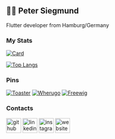 ## 👨‍💻 Peter Siegmund
Flutter developer from Hamburg/Germany

### My Stats
[![Card](https://github-readme-stats.vercel.app/api?username=mars3142&show_icons=true&theme=dracula)](https://github.com/mars3142/)

[![Top Langs](https://github-readme-stats.vercel.app/api/top-langs/?username=mars3142)](https://github.com/mars3142/)

### Pins
[![Toaster](https://github-readme-stats.vercel.app/api/pin/?username=mars3142&repo=toaster)](https://github.com/mars3142/toaster)
[![Wherugo](https://github-readme-stats.vercel.app/api/pin/?username=mars3142&repo=wherugo)](https://github.com/mars3142/wherugo)
[![Freewig](https://github-readme-stats.vercel.app/api/pin/?username=mars3142&repo=freewig)](https://github.com/mars3142/freewig)

### Contacts
[<img src='https://cdn.jsdelivr.net/npm/simple-icons@3.0.1/icons/github.svg' alt='github' height='40'>](https://github.com/mars3142)
[<img src='https://cdn.jsdelivr.net/npm/simple-icons@3.0.1/icons/linkedin.svg' alt='linkedin' height='40'>](https://www.linkedin.com/in/petersiegmund/)
[<img src='https://cdn.jsdelivr.net/npm/simple-icons@3.0.1/icons/instagram.svg' alt='instagram' height='40'>](https://www.instagram.com/mars3142/)
[<img src='https://cdn.jsdelivr.net/npm/simple-icons@3.0.1/icons/icloud.svg' alt='website' height='40'>](https://mars3142.dev)
